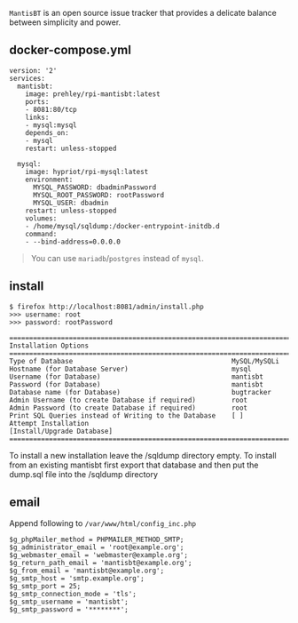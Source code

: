 `MantisBT` is an open source issue tracker that provides
a delicate balance between simplicity and power.

## docker-compose.yml

```
version: '2'
services:
  mantisbt:
    image: prehley/rpi-mantisbt:latest
    ports:
    - 8081:80/tcp
    links:
    - mysql:mysql
    depends_on:
    - mysql
    restart: unless-stopped

  mysql:
    image: hypriot/rpi-mysql:latest
    environment:
      MYSQL_PASSWORD: dbadminPassword
      MYSQL_ROOT_PASSWORD: rootPassword
      MYSQL_USER: dbadmin
    restart: unless-stopped
    volumes:
    - /home/mysql/sqldump:/docker-entrypoint-initdb.d
    command:
    - --bind-address=0.0.0.0
```

> You can use `mariadb`/`postgres` instead of `mysql`.

## install

```
$ firefox http://localhost:8081/admin/install.php
>>> username: root
>>> password: rootPassword
```

```
==================================================================================
Installation Options
==================================================================================
Type of Database                                        MySQL/MySQLi
Hostname (for Database Server)                          mysql
Username (for Database)                                 mantisbt
Password (for Database)                                 mantisbt
Database name (for Database)                            bugtracker
Admin Username (to create Database if required)         root
Admin Password (to create Database if required)         root
Print SQL Queries instead of Writing to the Database    [ ]
Attempt Installation                                    [Install/Upgrade Database]
==================================================================================
```

To install a new installation leave the /sqldump directory empty.
To install from an existing mantisbt first export that database and then put the dump.sql file into the /sqldump directory

## email 

Append following to `/var/www/html/config_inc.php`

```
$g_phpMailer_method = PHPMAILER_METHOD_SMTP;
$g_administrator_email = 'root@example.org';
$g_webmaster_email = 'webmaster@example.org';
$g_return_path_email = 'mantisbt@example.org';
$g_from_email = 'mantisbt@example.org';
$g_smtp_host = 'smtp.example.org';
$g_smtp_port = 25;
$g_smtp_connection_mode = 'tls';
$g_smtp_username = 'mantisbt';
$g_smtp_password = '********';
```
